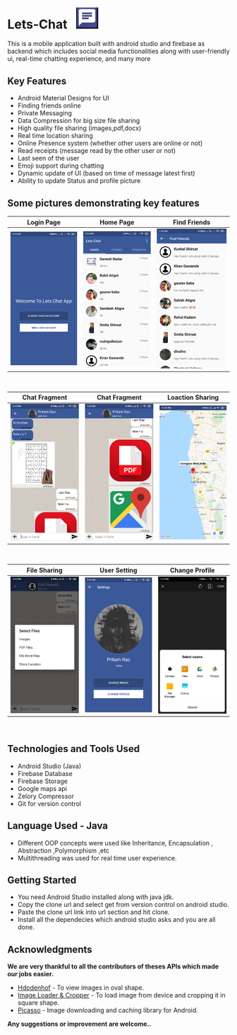 # Lets-Chat &nbsp; <img src="imgs_readme/nlogo.png" width="50">
This is a mobile application built with android studio and firebase as backend which includes social media functionalities along with user-friendly ui, real-time chatting experience, and many more 

## Key Features
* Android Material Designs for UI
* Finding friends online
* Private Messaging
* Data Compression for big size file sharing
* High quality file sharing (images,pdf,docx)
* Real time location sharing
* Online Presence system (whether other users are online or not)
* Read receipts (message read by the other user or not)
* Last seen of the user
* Emoji support during chatting
* Dynamic update of UI (based on time of message latest first)
* Ability to update Status and profile picture

## Some pictures demonstrating key features

Login Page          |  Home Page          |  Find Friends
:-------------------------:|:-------------------------:|:-------------------------:
| <img src="imgs_readme/login.png" width="270">  |<img src="imgs_readme/home.png" width="270"> | <img src="imgs_readme/find-friends.png" width="270"> 

<br>

Chat Fragment          |  Chat Fragment           |  Loaction Sharing
:-------------------------:|:-------------------------:|:-------------------------:
| <img src="imgs_readme/chat1.png" width="270">  |<img src="imgs_readme/chat2.png" width="270"> | <img src="imgs_readme/location.jpg" width="270"> 

<br>

File Sharing          |  User Setting           |  Change Profile
:-------------------------:|:-------------------------:|:-------------------------:
| <img src="imgs_readme/share.png" width="270">  |<img src="imgs_readme/user_settings.png" width="270"> | <img src="imgs_readme/prf.png" width="270"> 

<br>

## Technologies and Tools Used
- Android Studio (Java)
- Firebase Database
- Firebase Storage
- Google maps api 
- Zelory Compressor
- Git for version control 

## Language Used - Java
- Different OOP concepts were used like Inheritance, Encapsulation , Abstraction ,Polymorphism ,etc
- Multithreading was used for real time user experience.


## Getting Started
- You need Android Studio installed along with java jdk.
- Copy the clone url and select get from version control on android studio.
- Paste the clone url link into url section and hit clone.
- Install all the dependecies which android studio asks and you are all done.


## Acknowledgments
**We are very thankful to all the contributors of theses APIs which made our jobs easier.**
* [Hdodenhof](https://github.com/hdodenhof/CircleImageView) - To view images in oval shape.
* [Image Loader & Cropper](https://github.com/ArthurHub/Android-Image-Cropper) - To load image from device and cropping it in square shape.
* [Picasso](https://github.com/square/picasso) - Image downloading and caching library for Android.

**Any suggestions or improvement are welcome..**
